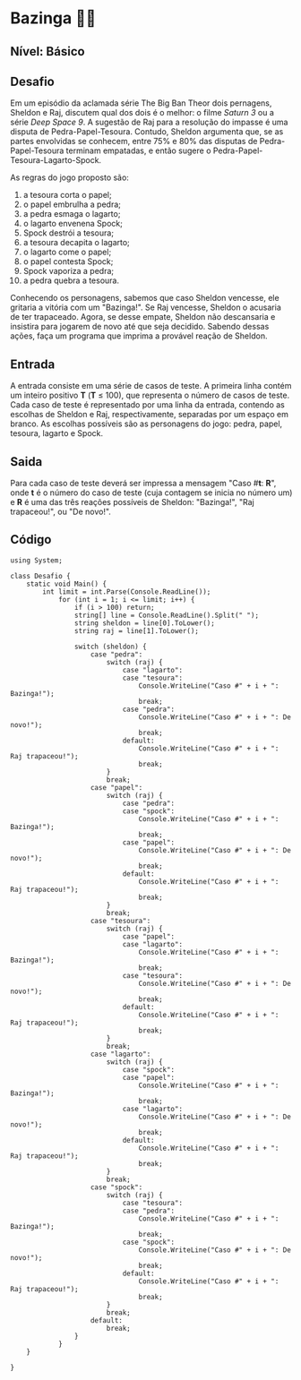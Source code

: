 # Bazinga :woman_technologist:

## **Nível: Básico**

## Desafio

Em um episódio da aclamada série The Big Ban Theor dois pernagens, Sheldon e Raj, discutem qual dos dois é o melhor: o filme *Saturn 3* ou a série *Deep Space 9*. A sugestão de Raj para a resolução do impasse é uma disputa de Pedra-Papel-Tesoura. Contudo, Sheldon argumenta que, se as partes envolvidas se conhecem, entre 75% e 80% das disputas de Pedra-Papel-Tesoura terminam empatadas, e então sugere o Pedra-Papel-Tesoura-Lagarto-Spock.

As regras do jogo proposto são:

1. a tesoura corta o papel;
2. o papel embrulha a pedra;
3. a pedra esmaga o lagarto;
4. o lagarto envenena Spock;
5. Spock destrói a tesoura;
6. a tesoura decapita o lagarto;
7. o lagarto come o papel;
8. o papel contesta Spock;
9. Spock vaporiza a pedra;
10. a pedra quebra a tesoura.

Conhecendo os personagens, sabemos que caso Sheldon vencesse, ele gritaria a vitória com um "Bazinga!". Se Raj vencesse, Sheldon o acusaria de ter trapaceado. Agora, se desse empate, Sheldon não descansaria e insistira para jogarem de novo até que seja decidido. Sabendo dessas ações, faça um programa que imprima a provável reação de Sheldon.

## Entrada

A entrada consiste em uma série de casos de teste. A primeira linha contém um inteiro positivo **T** (**T** ≤ 100), que representa o número de casos de teste. Cada caso de teste é representado por uma linha da entrada, contendo as escolhas de Sheldon e Raj, respectivamente, separadas por um espaço em branco. As escolhas possíveis são as personagens do jogo: pedra, papel, tesoura, lagarto e Spock.

## Saida

Para cada caso de teste deverá ser impressa a mensagem "Caso #**t**: **R**", onde **t** é o número do caso de teste (cuja contagem se inicia no número um) e **R** é uma das três reações possíveis de Sheldon: "Bazinga!", "Raj trapaceou!", ou "De novo!".

## Código

```
using System;

class Desafio {
    static void Main() {
        int limit = int.Parse(Console.ReadLine());
            for (int i = 1; i <= limit; i++) {
                if (i > 100) return; 
                string[] line = Console.ReadLine().Split(" "); 
                string sheldon = line[0].ToLower();
                string raj = line[1].ToLower(); 

                switch (sheldon) {
                    case "pedra":
                        switch (raj) {
                            case "lagarto":
                            case "tesoura":
                                Console.WriteLine("Caso #" + i + ": Bazinga!");
                                break;
                            case "pedra":
                                Console.WriteLine("Caso #" + i + ": De novo!");
                                break;
                            default:
                                Console.WriteLine("Caso #" + i + ": Raj trapaceou!");
                                break;
                        }
                        break;
                    case "papel":
                        switch (raj) {
                            case "pedra":
                            case "spock":
                                Console.WriteLine("Caso #" + i + ": Bazinga!");
                                break;
                            case "papel":
                                Console.WriteLine("Caso #" + i + ": De novo!");
                                break;
                            default:
                                Console.WriteLine("Caso #" + i + ": Raj trapaceou!");
                                break;
                        }
                        break;
                    case "tesoura":
                        switch (raj) {
                            case "papel":
                            case "lagarto":
                                Console.WriteLine("Caso #" + i + ": Bazinga!");
                                break;
                            case "tesoura":
                                Console.WriteLine("Caso #" + i + ": De novo!");
                                break;
                            default:
                                Console.WriteLine("Caso #" + i + ": Raj trapaceou!");
                                break;
                        }
                        break;
                    case "lagarto":
                        switch (raj) {
                            case "spock":
                            case "papel":
                                Console.WriteLine("Caso #" + i + ": Bazinga!");
                                break;
                            case "lagarto":
                                Console.WriteLine("Caso #" + i + ": De novo!");
                                break;
                            default:
                                Console.WriteLine("Caso #" + i + ": Raj trapaceou!");
                                break;
                        }
                        break;
                    case "spock":
                        switch (raj) {
                            case "tesoura":
                            case "pedra":
                                Console.WriteLine("Caso #" + i + ": Bazinga!");
                                break;
                            case "spock":
                                Console.WriteLine("Caso #" + i + ": De novo!");
                                break;
                            default:
                                Console.WriteLine("Caso #" + i + ": Raj trapaceou!");
                                break;
                        }
                        break;
                    default:
                        break;
                }
            }
    }

}
```

